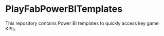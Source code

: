 # PlayFabPowerBITemplates
This repository contains Power BI templates to quickly access key game KPIs.
